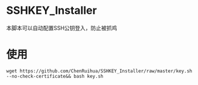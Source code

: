 # SSHKEY_Installer

本脚本可以自动配置SSH公钥登入，防止被抓鸡

# 使用

``` wget https://github.com/ChenRuihua/SSHKEY_Installer/raw/master/key.sh --no-check-certificate&& bash key.sh ```